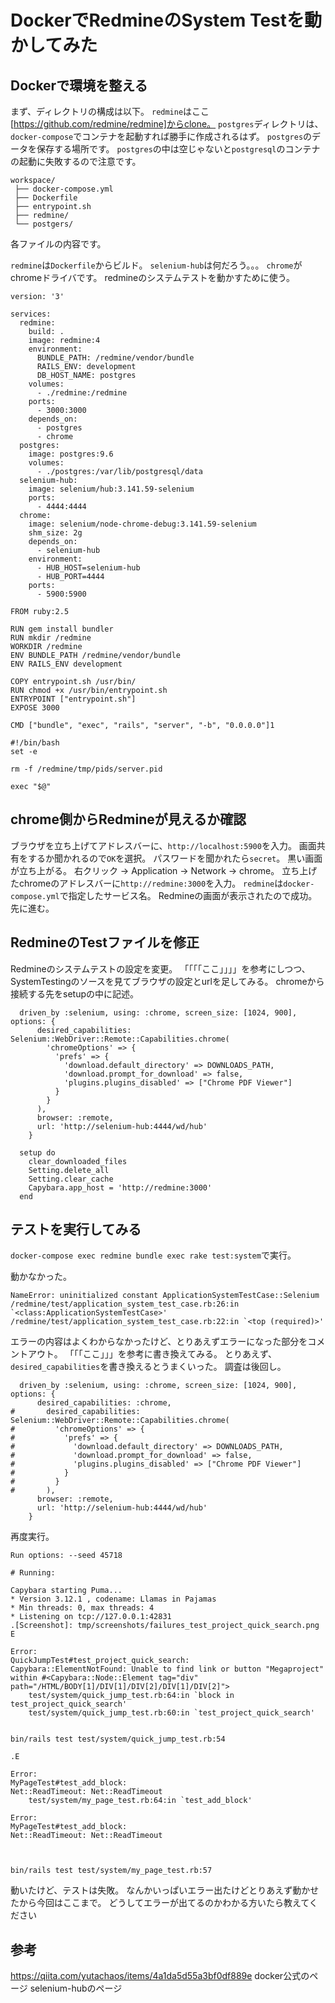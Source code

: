 # DockerでRedmineのSystem Testを動かしてみた



## Dockerで環境を整える

まず、ディレクトリの構成は以下。
`redmine`はここ[https://github.com/redmine/redmine]からclone。
`postgres`ディレクトリは、`docker-compose`でコンテナを起動すれば勝手に作成されるはず。
`postgres`のデータを保存する場所です。
`postgres`の中は空じゃないと`postgresql`のコンテナの起動に失敗するので注意です。

```ディレクトリの構成:sh
workspace/
 ├── docker-compose.yml
 ├── Dockerfile
 ├── entrypoint.sh
 ├── redmine/
 └── postgers/
```

各ファイルの内容です。

`redmine`は`Dockerfile`からビルド。
`selenium-hub`は何だろう。。。
`chrome`がchromeドライバです。
redmineのシステムテストを動かすために使う。

```docker-compose.yml:yml
version: '3'

services:
  redmine:
    build: .
    image: redmine:4
    environment:
      BUNDLE_PATH: /redmine/vendor/bundle
      RAILS_ENV: development
      DB_HOST_NAME: postgres
    volumes:
      - ./redmine:/redmine
    ports:
      - 3000:3000
    depends_on:
      - postgres
      - chrome
  postgres:
    image: postgres:9.6
    volumes:
      - ./postgres:/var/lib/postgresql/data
  selenium-hub:
    image: selenium/hub:3.141.59-selenium
    ports:
      - 4444:4444
  chrome:
    image: selenium/node-chrome-debug:3.141.59-selenium
    shm_size: 2g
    depends_on:
      - selenium-hub
    environment:
      - HUB_HOST=selenium-hub
      - HUB_PORT=4444
    ports:
      - 5900:5900
```

```Dockerfile:Dockerfile
FROM ruby:2.5

RUN gem install bundler
RUN mkdir /redmine
WORKDIR /redmine
ENV BUNDLE_PATH /redmine/vendor/bundle
ENV RAILS_ENV development

COPY entrypoint.sh /usr/bin/
RUN chmod +x /usr/bin/entrypoint.sh
ENTRYPOINT ["entrypoint.sh"]
EXPOSE 3000

CMD ["bundle", "exec", "rails", "server", "-b", "0.0.0.0"]1
```

```entrypoint.sh:sh
#!/bin/bash
set -e

rm -f /redmine/tmp/pids/server.pid

exec "$@"
```

## chrome側からRedmineが見えるか確認

ブラウザを立ち上げてアドレスバーに、`http://localhost:5900`を入力。
画面共有をするか聞かれるので`OK`を選択。
パスワードを聞かれたら`secret`。
黒い画面が立ち上がる。
右クリック -> Application -> Network -> chrome。
立ち上げたchromeのアドレスバーに`http://redmine:3000`を入力。
`redmine`は`docker-compose.yml`で指定したサービス名。
Redmineの画面が表示されたので成功。
先に進む。

## RedmineのTestファイルを修正

Redmineのシステムテストの設定を変更。
「「「「ここ」」」」を参考にしつつ、SystemTestingのソースを見てブラウザの設定とurlを足してみる。
chromeから接続する先をsetupの中に記述。


```redmine/test/application_system_test_case.rb:ruby
  driven_by :selenium, using: :chrome, screen_size: [1024, 900], options: {
      desired_capabilities: Selenium::WebDriver::Remote::Capabilities.chrome(
        'chromeOptions' => {
          'prefs' => {
            'download.default_directory' => DOWNLOADS_PATH,
            'download.prompt_for_download' => false,
            'plugins.plugins_disabled' => ["Chrome PDF Viewer"]
          }
        }
      ),
      browser: :remote,
      url: 'http://selenium-hub:4444/wd/hub'
    }

  setup do
    clear_downloaded_files
    Setting.delete_all
    Setting.clear_cache
    Capybara.app_host = 'http://redmine:3000'
  end
```

## テストを実行してみる

`docker-compose exec redmine bundle exec rake test:system`で実行。

動かなかった。

```terminal:sh
NameError: uninitialized constant ApplicationSystemTestCase::Selenium
/redmine/test/application_system_test_case.rb:26:in `<class:ApplicationSystemTestCase>'
/redmine/test/application_system_test_case.rb:22:in `<top (required)>'
```

エラーの内容はよくわからなかったけど、とりあえずエラーになった部分をコメントアウト。
「「「ここ」」」を参考に書き換えてみる。
とりあえず、`desired_capabilities`を書き換えるとうまくいった。
調査は後回し。

```redmine/test/application_system_test_case.rb:ruby
  driven_by :selenium, using: :chrome, screen_size: [1024, 900], options: {
      desired_capabilities: :chrome,
#       desired_capabilities: Selenium::WebDriver::Remote::Capabilities.chrome(
#         'chromeOptions' => {
#           'prefs' => {
#             'download.default_directory' => DOWNLOADS_PATH,
#             'download.prompt_for_download' => false,
#             'plugins.plugins_disabled' => ["Chrome PDF Viewer"]
#           }
#         }
#       ),
      browser: :remote,
      url: 'http://selenium-hub:4444/wd/hub'
    }
```

再度実行。

```terminal:sh
Run options: --seed 45718

# Running:

Capybara starting Puma...
* Version 3.12.1 , codename: Llamas in Pajamas
* Min threads: 0, max threads: 4
* Listening on tcp://127.0.0.1:42831
.[Screenshot]: tmp/screenshots/failures_test_project_quick_search.png
E

Error:
QuickJumpTest#test_project_quick_search:
Capybara::ElementNotFound: Unable to find link or button "Megaproject" within #<Capybara::Node::Element tag="div" path="/HTML/BODY[1]/DIV[1]/DIV[2]/DIV[1]/DIV[2]">
    test/system/quick_jump_test.rb:64:in `block in test_project_quick_search'
    test/system/quick_jump_test.rb:60:in `test_project_quick_search'


bin/rails test test/system/quick_jump_test.rb:54

.E

Error:
MyPageTest#test_add_block:
Net::ReadTimeout: Net::ReadTimeout
    test/system/my_page_test.rb:64:in `test_add_block'

Error:
MyPageTest#test_add_block:
Net::ReadTimeout: Net::ReadTimeout



bin/rails test test/system/my_page_test.rb:57
```

動いたけど、テストは失敗。
なんかいっぱいエラー出たけどとりあえず動かせたから今回はここまで。
どうしてエラーが出てるのかわかる方いたら教えてください


## 参考

https://qiita.com/yutachaos/items/4a1da5d55a3bf0df889e
docker公式のページ
selenium-hubのページ
